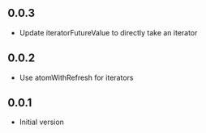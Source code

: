 ## 0.0.3

- Update iteratorFutureValue to directly take an iterator

## 0.0.2

- Use atomWithRefresh for iterators

## 0.0.1

- Initial version
